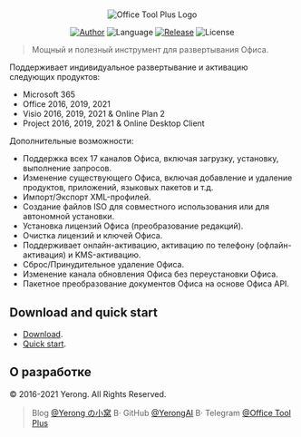 ﻿#

<p align="center">
<img alt="Office Tool Plus Logo" src="https://otp.landian.vip/static/images/logo.png"/>
</p>

<p align="center">
<a href="https://www.coolhub.top/" target="_blank"><img alt="Author" src="https://img.shields.io/badge/Author-Yerong-blue?style=flat-square"/></a>
<img alt="Language" src="https://img.shields.io/badge/Language-C%23-green?style=flat-square"/>
<a href="https://otp.landian.vip/" target="_blank"><img alt="Release" src="https://img.shields.io/github/v/release/YerongAI/Office-Tool?style=flat-square"/></a>
<img alt="License" src="https://img.shields.io/github/license/YerongAI/Office-Tool?style=flat-square"/>
</p>

> Мощный и полезный инструмент для развертывания Офиса.

Поддерживает индивидуальное развертывание и активацию следующих продуктов:

- Microsoft 365
- Office 2016, 2019, 2021
- Visio 2016, 2019, 2021 & Online Plan 2
- Project 2016, 2019, 2021 & Online Desktop Client

Дополнительные возможности:

- Поддержка всех 17 каналов Офиса, включая загрузку, установку, выполнение запросов.
- Изменение существующего Офиса, включая добавление и удаление продуктов, приложений, языковых пакетов и т.д.
- Импорт/Экспорт XML-профилей.
- Создание файлов ISO для совместного использования или для автономной установки.
- Установка лицензий Офиса (преобразование редакций).
- Очистка лицензий и ключей Офиса.
- Поддерживает онлайн-активацию, активацию по телефону (офлайн-активация) и KMS-активацию.
- Сброс/Принудительное удаление Офиса.
- Изменение канала обновления Офиса без переустановки Офиса.
- Пакетное преобразование документов Офиса на основе Офиса API.

## Download and quick start

- [Download](https://help.coolhub.top/start/download.html).
- [Quick start](https://help.coolhub.top/).

## О разработке

© 2016-2021 Yerong. All Rights Reserved.

> Blog [@Yerong の小窝](https://www.coolhub.top/) В· GitHub [@YerongAI](https://github.com/YerongAI) В· Telegram [@Office Tool Plus](https://t.me/otp_channel)
